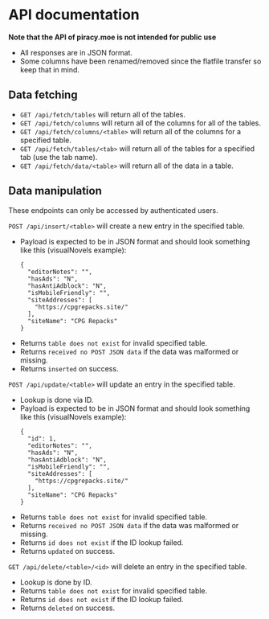 # API documentation
**Note that the API of piracy.moe is not intended for public use**

- All responses are in JSON format.
- Some columns have been renamed/removed since the flatfile transfer so keep that in mind.

## Data fetching

- `GET /api/fetch/tables` will return all of the tables.
- `GET /api/fetch/columns` will return all of the columns for all of the tables.
- `GET /api/fetch/columns/<table>` will return all of the columns for a specified table.
- `GET /api/fetch/tables/<tab>` will return all of the tables for a specified tab (use the tab name).
- `GET /api/fetch/data/<table>` will return all of the data in a table.

## Data manipulation

These endpoints can only be accessed by authenticated users.

`POST /api/insert/<table>` will create a new entry in the specified table.

- Payload is expected to be in JSON format and should look something like this (visualNovels example):
  ```
  {
    "editorNotes": "",
    "hasAds": "N",
    "hasAntiAdblock": "N",
    "isMobileFriendly": "",
    "siteAddresses": [
      "https://cpgrepacks.site/"
    ],
    "siteName": "CPG Repacks"
  }
  ```
- Returns `table does not exist` for invalid specified table.
- Returns `received no POST JSON data` if the data was malformed or missing.
- Returns `inserted` on success.

`POST /api/update/<table>` will update an entry in the specified table.

- Lookup is done via ID.
- Payload is expected to be in JSON format and should look something like this (visualNovels example):
  ```
  {
    "id": 1,
    "editorNotes": "",
    "hasAds": "N",
    "hasAntiAdblock": "N",
    "isMobileFriendly": "",
    "siteAddresses": [
      "https://cpgrepacks.site/"
    ],
    "siteName": "CPG Repacks"
  }
  ```
- Returns `table does not exist` for invalid specified table.
- Returns `received no POST JSON data` if the data was malformed or missing.
- Returns `id does not exist` if the ID lookup failed.
- Returns `updated` on success.

`GET /api/delete/<table>/<id>` will delete an entry in the specified table.

- Lookup is done by ID.
- Returns `table does not exist` for invalid specified table.
- Returns `id does not exist` if the ID lookup failed.
- Returns `deleted` on success.
